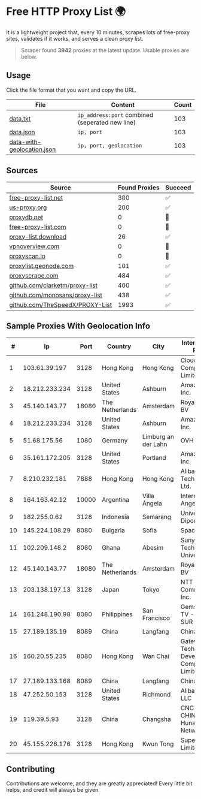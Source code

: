 
# Free HTTP Proxy List 🌍

It is a lightweight project that, every 10 minutes, scrapes lots of free-proxy sites, validates if it works, and serves a clean proxy list.


> Scraper found **3942** proxies at the latest update. Usable proxies are below.

## Usage

Click the file format that you want and copy the URL.


|File|Content|Count|
|----|-------|-----|
|[data.txt](https://raw.githubusercontent.com/themiralay/Proxy-List-World/master/data.txt)|`ip_address:port` combined (seperated new line)|103|
|[data.json](https://raw.githubusercontent.com/themiralay/Proxy-List-World/master/data.json)|`ip, port`|103|
|[data-with-geolocation.json](https://raw.githubusercontent.com/themiralay/Proxy-List-World/master/data-with-geolocation.json)|`ip, port, geolocation`|103|

## Sources

|Source|Found Proxies|Succeed|
|------|-------------|-------|
|[free-proxy-list.net](https://free-proxy-list.net)|300|✅|
|[us-proxy.org](https://www.us-proxy.org)|200|✅|
|[proxydb.net](http://proxydb.net)|0|🚫|
|[free-proxy-list.com](https://free-proxy-list.com/?page=&port=&type%5B%5D=http&type%5B%5D=https&up_time=0&search=Search)|0|🚫|
|[proxy-list.download](https://www.proxy-list.download/HTTP)|26|✅|
|[vpnoverview.com](https://vpnoverview.com/privacy/anonymous-browsing/free-proxy-servers)|0|🚫|
|[proxyscan.io](https://www.proxyscan.io)|0|🚫|
|[proxylist.geonode.com](https://proxylist.geonode.com/api/proxy-list?limit=300&page=1&sort_by=lastChecked&sort_type=desc&protocols=http,https)|101|✅|
|[proxyscrape.com](https://api.proxyscrape.com/v2/?request=displayproxies&protocol=http&timeout=10000&country=all&ssl=all&anonymity=all)|484|✅|
|[github.com/clarketm/proxy-list](https://raw.githubusercontent.com/clarketm/proxy-list/master/proxy-list-raw.txt)|400|✅|
|[github.com/monosans/proxy-list](https://raw.githubusercontent.com/monosans/proxy-list/main/proxies/http.txt)|438|✅|
|[github.com/TheSpeedX/PROXY-List](https://raw.githubusercontent.com/TheSpeedX/PROXY-List/master/http.txt)|1993|✅|


## Sample Proxies With Geolocation Info

|#|Ip|Port|Country|City|Internet Service Provider|
|-|--|----|-------|----|-------------------------|
|1|103.61.39.197|3128|Hong Kong|Hong Kong|Cloud Computing HK Limited|
|2|18.212.233.234|3128|United States|Ashburn|Amazon.com, Inc.|
|3|45.140.143.77|18080|The Netherlands|Amsterdam|RoyaleHosting BV|
|4|18.212.233.234|3128|United States|Ashburn|Amazon.com, Inc.|
|5|51.68.175.56|1080|Germany|Limburg an der Lahn|OVH SAS|
|6|35.161.172.205|3128|United States|Portland|Amazon.com, Inc.|
|7|8.210.232.181|7888|Hong Kong|Hong Kong|Alibaba (US) Technology Co., Ltd.|
|8|164.163.42.12|10000|Argentina|Villa Ángela|Interret Villa Angela SRL|
|9|182.255.0.62|3128|Indonesia|Semarang|Universitas Diponegoro|
|10|145.224.108.29|8080|Bulgaria|Sofia|SpaceX Starlink|
|11|102.209.148.2|8080|Ghana|Abesim|Sunyani Technical University|
|12|45.140.143.77|18080|The Netherlands|Amsterdam|RoyaleHosting BV|
|13|203.138.197.13|3128|Japan|Tokyo|NTT PC Communications, Inc.|
|14|161.248.190.98|8080|Philippines|San Francisco|Gemstar Cable TV - Agusan Del SUR|
|15|27.189.135.19|8089|China|Langfang|Chinanet|
|16|160.20.55.235|8080|Hong Kong|Wan Chai|Gateway Technology Development Company Limited|
|17|27.189.133.168|8089|China|Langfang|Chinanet|
|18|47.252.50.153|3128|United States|Richmond|Alibaba Cloud LLC|
|19|119.39.5.93|3128|China|Changsha|CNC Group CHINA169 Hunan Province Network|
|20|45.155.226.176|3128|Hong Kong|Kwun Tong|Superhub Limited|



## Contributing

Contributions are welcome, and they are greatly appreciated! Every
little bit helps, and credit will always be given.

